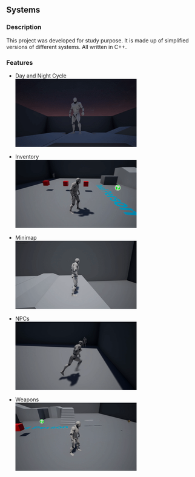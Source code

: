 ## Systems

### Description
This project was developed for study purpose. It is made up of simplified versions of different systems.
All written in C++.


### Features
* Day and Night Cycle \
![DayNightCycle](img/DayNightCycle.gif)

* Inventory \
![Inventory](img/Inventory.gif)

* Minimap \
![Minimap](img/Minimap.gif)

* NPCs \
![NPC](img/NPC.gif)

* Weapons \
![Weapon](img/Weapon.gif)